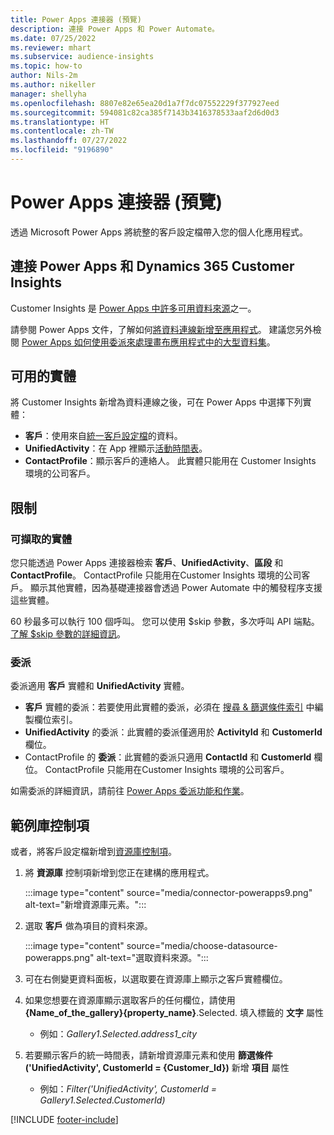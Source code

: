 ```yaml
---
title: Power Apps 連接器 (預覽)
description: 連接 Power Apps 和 Power Automate。
ms.date: 07/25/2022
ms.reviewer: mhart
ms.subservice: audience-insights
ms.topic: how-to
author: Nils-2m
ms.author: nikeller
manager: shellyha
ms.openlocfilehash: 8807e82e65ea20d1a7f7dc07552229f377927eed
ms.sourcegitcommit: 594081c82ca385f7143b3416378533aaf2d6d0d3
ms.translationtype: HT
ms.contentlocale: zh-TW
ms.lasthandoff: 07/27/2022
ms.locfileid: "9196890"
---
```

# <a name="power-apps-connector-preview"></a>Power Apps 連接器 (預覽)

透過 Microsoft Power Apps 將統整的客戶設定檔帶入您的個人化應用程式。

## <a name="connect-power-apps-and-dynamics-365-customer-insights"></a>連接 Power Apps 和 Dynamics 365 Customer Insights

Customer Insights 是 [Power Apps 中許多可用資料來源](/powerapps/maker/canvas-apps/working-with-data-sources)之一。

請參閱 Power Apps 文件，了解如何[將資料連線新增至應用程式](/powerapps/maker/canvas-apps/add-data-connection)。 建議您另外檢閱 [Power Apps 如何使用委派來處理畫布應用程式中的大型資料集](/powerapps/maker/canvas-apps/delegation-overview)。

## <a name="available-entities"></a>可用的實體

將 Customer Insights 新增為資料連線之後，可在 Power Apps 中選擇下列實體：

- **客戶**：使用來自[統一客戶設定檔](customer-profiles.md)的資料。
- **UnifiedActivity**：在 App 裡顯示[活動時間表](activities.md)。
- **ContactProfile**：顯示客戶的連絡人。 此實體只能用在 Customer Insights 環境的公司客戶。

## <a name="limitations"></a>限制

### <a name="retrievable-entities"></a>可擷取的實體

您只能透過 Power Apps 連接器檢索 **客戶**、**UnifiedActivity**、**區段** 和 **ContactProfile**。 ContactProfile 只能用在Customer Insights 環境的公司客戶。 顯示其他實體，因為基礎連接器會透過 Power Automate 中的觸發程序支援這些實體。

60 秒最多可以執行 100 個呼叫。 您可以使用 $skip 參數，多次呼叫 API 端點。 [了解 $skip 參數的詳細資訊](/connectors/customerinsights/#get-items-from-an-entity)。

### <a name="delegation"></a>委派

委派適用 **客戶** 實體和 **UnifiedActivity** 實體。

- **客戶** 實體的委派：若要使用此實體的委派，必須在 [搜尋 & 篩選條件索引](search-filter-index.md) 中編製欄位索引。  
- **UnifiedActivity** 的委派：此實體的委派僅適用於 **ActivityId** 和 **CustomerId** 欄位。  
- ContactProfile 的 **委派**：此實體的委派只適用 **ContactId** 和 **CustomerId** 欄位。 ContactProfile 只能用在Customer Insights 環境的公司客戶。

如需委派的詳細資訊，請前往 [Power Apps 委派功能和作業](/powerapps/maker/canvas-apps/delegation-overview)。

## <a name="example-gallery-control"></a>範例庫控制項

或者，將客戶設定檔新增到[資源庫控制項](/powerapps/maker/canvas-apps/add-gallery)。

1. 將 **資源庫** 控制項新增到您正在建構的應用程式。
  
   :::image type="content" source="media/connector-powerapps9.png" alt-text="新增資源庫元素。":::

1. 選取 **客戶** 做為項目的資料來源。

   :::image type="content" source="media/choose-datasource-powerapps.png" alt-text="選取資料來源。":::

1. 可在右側變更資料面板，以選取要在資源庫上顯示之客戶實體欄位。

1. 如果您想要在資源庫顯示選取客戶的任何欄位，請使用 **{Name_of_the_gallery}{property_name}**.Selected. 填入標籤的 **文字** 屬性  
    - 例如：_Gallery1.Selected.address1_city_

1. 若要顯示客戶的統一時間表，請新增資源庫元素和使用 **篩選條件 ('UnifiedActivity', CustomerId = {Customer_Id})** 新增 **項目** 屬性  
    - 例如：_Filter('UnifiedActivity', CustomerId = Gallery1.Selected.CustomerId)_

[!INCLUDE [footer-include](includes/footer-banner.md)]
